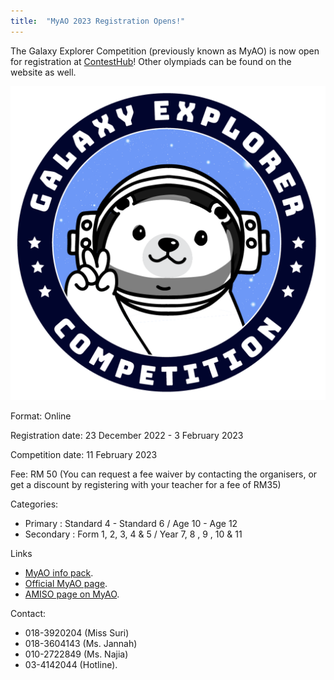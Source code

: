 ```yaml
---
title:  "MyAO 2023 Registration Opens!"
---
```


The Galaxy Explorer Competition (previously known as MyAO) is now open for registration at [ContestHub](https://contesthub.my/register)! Other olympiads can be found on the website as well.

![Galaxy Explorer Competition 2023 Poster](/assets/images/galaxy-explorer-competition.png)

Format: Online

Registration date: 23 December 2022 - 3 February 2023

Competition date: 11 February 2023

Fee: RM 50 (You can request a fee waiver by contacting the organisers, or get a discount by registering with your teacher for a fee of RM35)

Categories: 
- Primary : Standard 4 - Standard 6 / Age 10 - Age 12
- Secondary : Form 1, 2, 3, 4 & 5 / Year 7, 8 , 9 , 10 & 11

Links
- [MyAO info pack](https://myao.my/wp-content/uploads/2023/01/GALAXY-EXPLORER-COMPETITION.pdf).
- [Official MyAO page](https://myao.my/).
- [AMISO page on MyAO](https://amiso.my/iao/).

Contact:
- 018-3920204 (Miss Suri)
- 018-3604143 (Ms. Jannah)
- 010-2722849 (Ms. Najia)
- 03-4142044 (Hotline). 